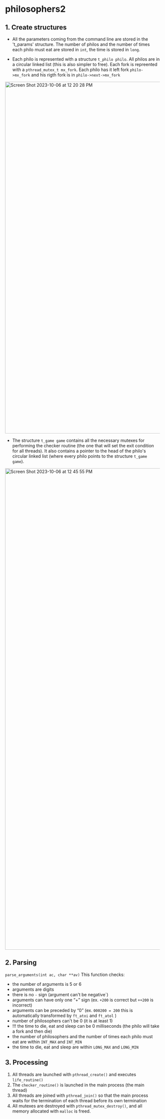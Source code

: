 # philosophers2

## 1. Create structures

- All the parameters coming from the command line are stored in the 't_params' structure.
The number of philos and the number of times each philo must eat are stored in `int`, the time is stored in `long`.

- Each philo is represented with a structure `t_philo philo`. All philos are in a circular linked list (this is also simpler to free).
Each fork is repreented with a `pthread_mutex_t mx_fork`.
Each philo has it left fork `philo->mx_fork` and his rigth fork is in `philo->next->mx_fork`

<img width="1141" alt="Screen Shot 2023-10-06 at 12 20 28 PM" src="https://github.com/mariyagd/philosophers2/assets/109855801/09339537-2269-44d7-a385-846d5b533cc3">

- The structure `t_game game` contains all the necessary mutexes for performing the checker routine (the one that will set the exit condition for all threads). It also contains a pointer to the head of the philo's circular linked list (where every philo points to the structure `t_game game`).

<img width="1562" alt="Screen Shot 2023-10-06 at 12 45 55 PM" src="https://github.com/mariyagd/philosophers2/assets/109855801/f7d482e6-d4c8-48b0-bb71-270a3009767a">

 

## 2. Parsing

`parse_arguments(int ac, char **av)`
This function checks:

- the number of arguments is 5 or 6
- arguments are digits
- there is no `-` sign (argument can't be negative`)
- arguments can have only one “+” sign (ex. `+200` is correct but `++200` is incorrect)
- arguments can be preceded by “0” (ex. `000200 = 200` this is automatically transformed by `ft_atoi` and `ft_atol` )
- number of philosophers can't be 0 (it is at least 1)
- !!! the time to die, eat and sleep can be 0 milliseconds (the philo will take a fork and then die)
- the number of philosophers and the number of times each philo must eat are within `INT_MAX` and `INT_MIN`
- the time to die, eat and sleep are within `LONG_MAX` and `LONG_MIN`

## 3. Processing

1) All threads are launched with `pthread_create()` and executes `life_routine()`
2) The `checker_routine()` is launched in the main process (the main thread)
3) All threads are joined with `pthread_join()` so that the main process waits for the termination of each thread before its own termination
4) All mutexes are destroyed with `pthread_mutex_destroy()`, and all memory allocated with `malloc` is freed.
